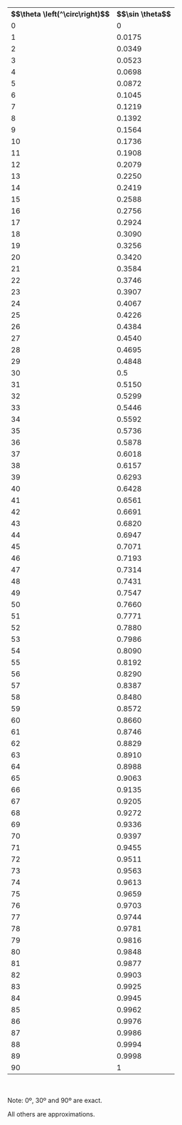 <table id="math_trigonmetry_1_sine_base_tabelofsines">
<tableBody>
<tr><th>$$\theta \left(^\circ\right)$$</th><th>$$\sin \theta$$</th></tr>
<tr><td>0</td><td>0</td></tr>
<tr><td>1</td><td>0.0175</td></tr>
<tr><td>2</td><td>0.0349</td></tr>
<tr><td>3</td><td>0.0523</td></tr>
<tr><td>4</td><td>0.0698</td></tr>
<tr><td>5</td><td>0.0872</td></tr>
<tr><td>6</td><td>0.1045</td></tr>
<tr><td>7</td><td>0.1219</td></tr>
<tr><td>8</td><td>0.1392</td></tr>
<tr><td>9</td><td>0.1564</td></tr>
<tr><td>10</td><td>0.1736</td></tr>
<tr><td>11</td><td>0.1908</td></tr>
<tr><td>12</td><td>0.2079</td></tr>
<tr><td>13</td><td>0.2250</td></tr>
<tr><td>14</td><td>0.2419</td></tr>
<tr><td>15</td><td>0.2588</td></tr>
<tr><td>16</td><td>0.2756</td></tr>
<tr><td>17</td><td>0.2924</td></tr>
<tr><td>18</td><td>0.3090</td></tr>
<tr><td>19</td><td>0.3256</td></tr>
<tr><td>20</td><td>0.3420</td></tr>
<tr><td>21</td><td>0.3584</td></tr>
<tr><td>22</td><td>0.3746</td></tr>
<tr><td>23</td><td>0.3907</td></tr>
<tr><td>24</td><td>0.4067</td></tr>
<tr><td>25</td><td>0.4226</td></tr>
<tr><td>26</td><td>0.4384</td></tr>
<tr><td>27</td><td>0.4540</td></tr>
<tr><td>28</td><td>0.4695</td></tr>
<tr><td>29</td><td>0.4848</td></tr>
<tr><td>30</td><td>0.5</td></tr>
<tr><td>31</td><td>0.5150</td></tr>
<tr><td>32</td><td>0.5299</td></tr>
<tr><td>33</td><td>0.5446</td></tr>
<tr><td>34</td><td>0.5592</td></tr>
<tr><td>35</td><td>0.5736</td></tr>
<tr><td>36</td><td>0.5878</td></tr>
<tr><td>37</td><td>0.6018</td></tr>
<tr><td>38</td><td>0.6157</td></tr>
<tr><td>39</td><td>0.6293</td></tr>
<tr><td>40</td><td>0.6428</td></tr>
<tr><td>41</td><td>0.6561</td></tr>
<tr><td>42</td><td>0.6691</td></tr>
<tr><td>43</td><td>0.6820</td></tr>
<tr><td>44</td><td>0.6947</td></tr>
<tr><td>45</td><td>0.7071</td></tr>
<tr><td>46</td><td>0.7193</td></tr>
<tr><td>47</td><td>0.7314</td></tr>
<tr><td>48</td><td>0.7431</td></tr>
<tr><td>49</td><td>0.7547</td></tr>
<tr><td>50</td><td>0.7660</td></tr>
<tr><td>51</td><td>0.7771</td></tr>
<tr><td>52</td><td>0.7880</td></tr>
<tr><td>53</td><td>0.7986</td></tr>
<tr><td>54</td><td>0.8090</td></tr>
<tr><td>55</td><td>0.8192</td></tr>
<tr><td>56</td><td>0.8290</td></tr>
<tr><td>57</td><td>0.8387</td></tr>
<tr><td>58</td><td>0.8480</td></tr>
<tr><td>59</td><td>0.8572</td></tr>
<tr><td>60</td><td>0.8660</td></tr>
<tr><td>61</td><td>0.8746</td></tr>
<tr><td>62</td><td>0.8829</td></tr>
<tr><td>63</td><td>0.8910</td></tr>
<tr><td>64</td><td>0.8988</td></tr>
<tr><td>65</td><td>0.9063</td></tr>
<tr><td>66</td><td>0.9135</td></tr>
<tr><td>67</td><td>0.9205</td></tr>
<tr><td>68</td><td>0.9272</td></tr>
<tr><td>69</td><td>0.9336</td></tr>
<tr><td>70</td><td>0.9397</td></tr>
<tr><td>71</td><td>0.9455</td></tr>
<tr><td>72</td><td>0.9511</td></tr>
<tr><td>73</td><td>0.9563</td></tr>
<tr><td>74</td><td>0.9613</td></tr>
<tr><td>75</td><td>0.9659</td></tr>
<tr><td>76</td><td>0.9703</td></tr>
<tr><td>77</td><td>0.9744</td></tr>
<tr><td>78</td><td>0.9781</td></tr>
<tr><td>79</td><td>0.9816</td></tr>
<tr><td>80</td><td>0.9848</td></tr>
<tr><td>81</td><td>0.9877</td></tr>
<tr><td>82</td><td>0.9903</td></tr>
<tr><td>83</td><td>0.9925</td></tr>
<tr><td>84</td><td>0.9945</td></tr>
<tr><td>85</td><td>0.9962</td></tr>
<tr><td>86</td><td>0.9976</td></tr>
<tr><td>87</td><td>0.9986</td></tr>
<tr><td>88</td><td>0.9994</td></tr>
<tr><td>89</td><td>0.9998</td></tr>
<tr><td>90</td><td>1</td></tr>
</tabelBody>
</table>
<br><br>
Note: 0º, 30º and 90º are exact.

All others are approximations.
